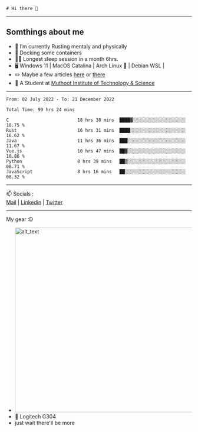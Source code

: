 ```
# Hi there 👋
```

---

## Somthings about me


- 🌱 I’m currently Rusting mentaly and physically
- 🐋 Docking some containers
- 😶‍🌫️ Longest sleep session in a month 6hrs.
- 🖥️ Windows 11 | MacOS Catalina | Arch Linux 🦩 | Debian WSL |
- ✏️ Maybe a few articles [here](https://medium.com/@advaithnarayanan8) or [there](https://medium.com/@advaithnarayanan8)
- 📑 A Student at [Muthoot Institute of Technology & Science](https://mgmits.ac.in/)



---

<!--START_SECTION:waka-->

```text
From: 02 July 2022 - To: 21 December 2022

Total Time: 99 hrs 24 mins

C                          18 hrs 38 mins  ████▓░░░░░░░░░░░░░░░░░░░░   18.75 %
Rust                       16 hrs 31 mins  ████░░░░░░░░░░░░░░░░░░░░░   16.62 %
Java                       11 hrs 36 mins  ███░░░░░░░░░░░░░░░░░░░░░░   11.67 %
Vue.js                     10 hrs 47 mins  ██▓░░░░░░░░░░░░░░░░░░░░░░   10.86 %
Python                     8 hrs 39 mins   ██▒░░░░░░░░░░░░░░░░░░░░░░   08.71 %
JavaScript                 8 hrs 16 mins   ██░░░░░░░░░░░░░░░░░░░░░░░   08.32 %
```

<!--END_SECTION:waka-->

---

📫 Socials :<br>
[Mail](mailto:advaithnarayanan8@gmail.com) | [Linkedin](https://www.linkedin.com/in/advaith-narayanan-a72152214/) | [Twitter](https://twitter.com/advaithnarayan)


--- 
My gear :D

- [<img alt="alt_text" width="500px" src="https://valid.x86.fr/cache/banner/xv24bv-6.png" />](https://valid.x86.fr/xv24bv)
- 🐁 Logitech G304
- just wait there'll be more
